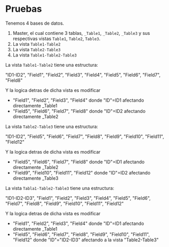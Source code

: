 
# Pruebas

Tenemos 4 bases de datos.

1. Master, el cual contiene 3 tablas, `_Table1`, `_Table2`, `_Table3` y sus respectivas vistas `Table1`, `Table2`, `Table3`.
2. La vista `Table1-Table2`
3. La vista `Table2-Table3`
4. La vista `Table1-Table2-Table3`

La vista `Table1-Table2` tiene una estructura:

"ID1-ID2", "Field1", "Field2", "Field3", "Field4", "Field5", "Field6", "Field7", "Field8"

Y la logica detras de dicha vista es modificar
- "Field1", "Field2", "Field3", "Field4" donde "ID"=ID1 afectando directamente _Table1
- "Field5", "Field6", "Field7", "Field8" donde "ID"=ID2 afectando directamente _Table2

La vista `Table2-Table3` tiene una estructura:

"ID1-ID2", "Field5", "Field6", "Field7", "Field8", "Field9", "Field10", "Field11", "Field12"

Y la logica detras de dicha vista es modificar
- "Field5", "Field6", "Field7", "Field8" donde "ID"=ID1 afectando directamente _Table2
- "Field9", "Field10", "Field11", "Field12" donde "ID"=ID2 afectando directamente _Table3

La vista `Tabla1-Table2-Table3` tiene una estructura:

"ID1-ID2-ID3", "Field1", "Field2", "Field3", "Field4", "Field5", "Field6", "Field7", "Field8", "Field9", "Field10", "Field11", "Field12"

Y la logica detras de dicha vista es modificar
- "Field1", "Field2", "Field3", "Field4" donde "ID"=ID1 afectando directamente _Table1
- "Field5", "Field6", "Field7", "Field8", "Field9", "Field10", "Field11", "Field12" donde "ID"="ID2-ID3" afectando a la vista "Table2-Table3"
